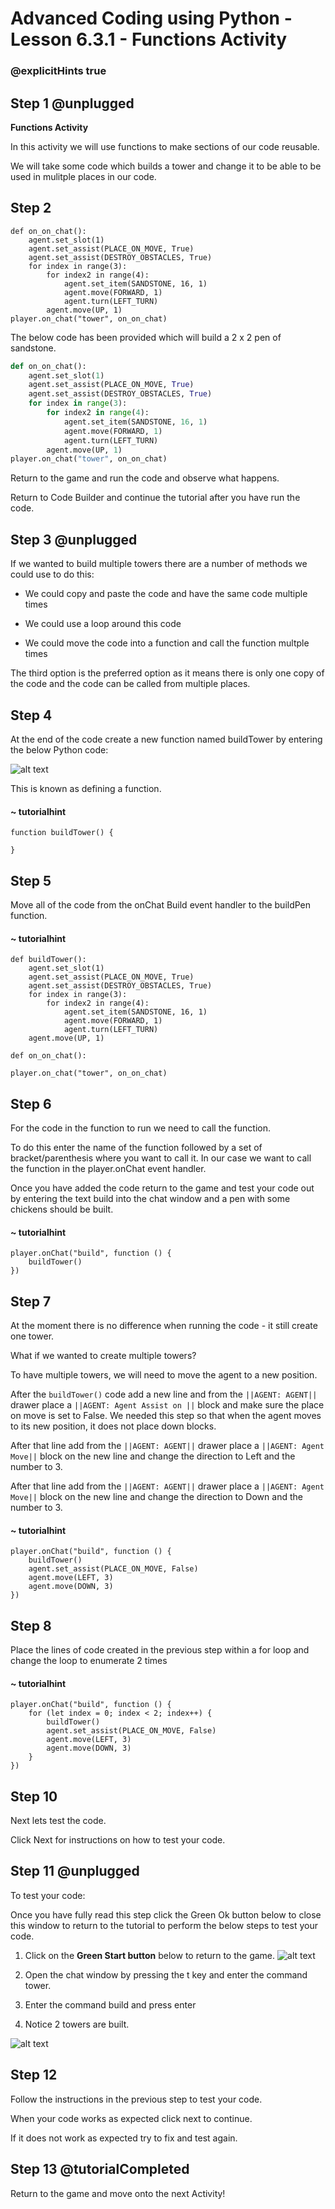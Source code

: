 # Advanced Coding using Python - Lesson 6.3.1 - Functions Activity

### @explicitHints true

## Step 1 @unplugged
**Functions Activity**

In this activity we will use functions to make sections of our code reusable.

We will take some code which builds a tower and change it to be able to be used in mulitple places in our code.

## Step 2
```template
def on_on_chat():
    agent.set_slot(1)
    agent.set_assist(PLACE_ON_MOVE, True)
    agent.set_assist(DESTROY_OBSTACLES, True)
    for index in range(3):
        for index2 in range(4):
            agent.set_item(SANDSTONE, 16, 1)
            agent.move(FORWARD, 1)
            agent.turn(LEFT_TURN)
        agent.move(UP, 1)
player.on_chat("tower", on_on_chat)
```

The below code has been provided which will build a 2 x 2 pen of sandstone. 
```python
def on_on_chat():
    agent.set_slot(1)
    agent.set_assist(PLACE_ON_MOVE, True)
    agent.set_assist(DESTROY_OBSTACLES, True)
    for index in range(3):
        for index2 in range(4):
            agent.set_item(SANDSTONE, 16, 1)
            agent.move(FORWARD, 1)
            agent.turn(LEFT_TURN)
        agent.move(UP, 1)
player.on_chat("tower", on_on_chat)
```
Return to the game and run the code and observe what happens. 

Return to Code Builder and continue the tutorial after you have run the code.

## Step 3 @unplugged
If we wanted to build multiple towers there are a number of methods we could use to do this:
- We could copy and paste the code and have the same code multiple times

- We could use a loop around this code 

- We could move the code into a function and call the function multple times

The third option is the preferred option as it means there is only one copy of the code and the code can be called from multiple places.

## Step 4 
At the end of the code create a new function named buildTower by entering the below Python code:

![alt text](https://advancedpyv3.codingcredentials.com/Lesson6/6.3.1/images/2.jpg?raw=true "Functions")

This is known as defining a function.
#### ~ tutorialhint
```spy
function buildTower() {

}
```

## Step 5
Move all of the code from the onChat Build event handler to the buildPen function.
#### ~ tutorialhint
```spy
def buildTower():
    agent.set_slot(1)
    agent.set_assist(PLACE_ON_MOVE, True)
    agent.set_assist(DESTROY_OBSTACLES, True)
    for index in range(3):
        for index2 in range(4):
            agent.set_item(SANDSTONE, 16, 1)
            agent.move(FORWARD, 1)
            agent.turn(LEFT_TURN)
    agent.move(UP, 1)

def on_on_chat():

player.on_chat("tower", on_on_chat)
```
## Step 6
For the code in the function to run we need to call the function.

To do this enter the name of the function followed by a set of bracket/parenthesis where you want to call it. In our case we want to call the function in the player.onChat event handler.

Once you have added the code return to the game and test your code out by entering the text build into the chat window and a pen with some chickens should be built.
#### ~ tutorialhint
```spy
player.onChat("build", function () {
    buildTower()
})
```
## Step 7
At the moment there is no difference when running the code - it still create one tower. 

What if we wanted to create multiple towers?

To have multiple towers, we will need to move the agent to a new position. 

After the ` buildTower() ` code add a new line and from the ``||AGENT: AGENT||`` drawer place a ``||AGENT: Agent Assist on ||`` block and make sure the place on move is set to False. 
We needed this step so that when the agent moves to its new position, it does not place down blocks. 

After that line add from the ``||AGENT: AGENT||`` drawer place a ``||AGENT: Agent Move||`` block on the new line and change the direction to Left and the number to 3.

After that line add from the ``||AGENT: AGENT||`` drawer place a ``||AGENT: Agent Move||`` block on the new line and change the direction to Down and the number to 3. 
#### ~ tutorialhint
```spy
player.onChat("build", function () {
    buildTower()
    agent.set_assist(PLACE_ON_MOVE, False)
    agent.move(LEFT, 3)
    agent.move(DOWN, 3)
})
```

## Step 8
Place the lines of code created in the previous step within a for loop and change the loop to enumerate 2 times
#### ~ tutorialhint
```spy
player.onChat("build", function () {
    for (let index = 0; index < 2; index++) {
        buildTower()
        agent.set_assist(PLACE_ON_MOVE, False)
        agent.move(LEFT, 3)
        agent.move(DOWN, 3)
    }
})
```

## Step 10
Next lets test the code.

Click Next for instructions on how to test your code.

## Step 11 @unplugged
To test your code:

Once you have fully read this step click the Green Ok button below to close this window to return to the tutorial to perform the below steps to test your code.

1. Click on the **Green Start button** below to return to the game.
![alt text](https://advancedpyv3.codingcredentials.com/Lesson3/3.2.1/images/1.jpg?raw=true "Start")

2. Open the chat window by pressing the t key and enter the command tower. 
3. Enter the command build and press enter 
4. Notice 2 towers are built.  

![alt text](https://advancedpyv3.codingcredentials.com/Lesson6/6.3.1/images/1.jpg?raw=true "Functions")

## Step 12
Follow the instructions in the previous step to test your code.

When your code works as expected click next to continue.

If it does not work as expected try to fix and test again.

## Step 13 @tutorialCompleted
Return to the game and move onto the next Activity!